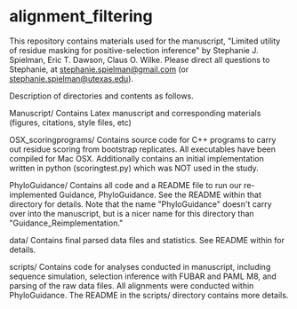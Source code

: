 alignment_filtering
===================

This repository contains materials used for the manuscript, "Limited utility of residue masking for positive-selection inference" by Stephanie J. Spielman, Eric T. Dawson, Claus O. Wilke.
Please direct all questions to Stephanie, at stephanie.spielman@gmail.com (or stephanie.spielman@utexas.edu).

Description of directories and contents as follows.

Manuscript/
	Contains Latex manuscript and corresponding materials (figures, citations, style files, etc)

OSX_scoringprograms/
	Contains source code for C++ programs to carry out residue scoring from bootstrap replicates. All executables have been compiled for Mac OSX. Additionally contains an initial implementation written in python (scoringtest.py) which was NOT used in the study.

PhyloGuidance/
	Contains all code and a README file to run our re-implemented Guidance, PhyloGuidance. See the README within that directory for details. Note that the name "PhyloGuidance" doesn't carry over into the manuscript, but is a nicer name for this directory than "Guidance_Reimplementation."

data/
	Contains final parsed data files and statistics. See README within for details.	

scripts/
	Contains code for analyses conducted in manuscript, including sequence simulation, selection inference with FUBAR and PAML M8, and parsing of the raw data files. All alignments were conducted within PhyloGuidance. The README in the scripts/ directory contains more details.